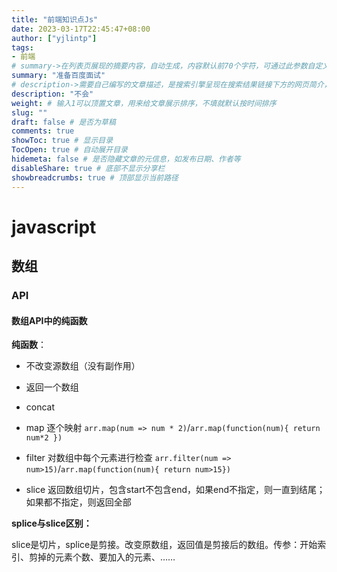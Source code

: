 ```yaml
---
title: "前端知识点Js"
date: 2023-03-17T22:45:47+08:00
author: ["yjlintp"]
tags:
- 前端
# summary->在列表页展现的摘要内容，自动生成，内容默认前70个字符，可通过此参数自定义，一般无需专门设置
summary: "准备百度面试"
# description->需要自己编写的文章描述，是搜索引擎呈现在搜索结果链接下方的网页简介，建议设置
description: "不会"
weight: # 输入1可以顶置文章，用来给文章展示排序，不填就默认按时间排序
slug: ""
draft: false # 是否为草稿
comments: true
showToc: true # 显示目录
TocOpen: true # 自动展开目录
hidemeta: false # 是否隐藏文章的元信息，如发布日期、作者等
disableShare: true # 底部不显示分享栏
showbreadcrumbs: true # 顶部显示当前路径
---
```


# javascript
## 数组
### API

#### 数组API中的纯函数

**纯函数**：

- 不改变源数组（没有副作用）
- 返回一个数组

- concat 
- map 逐个映射 `arr.map(num => num * 2)`/`arr.map(function(num){ return num*2 })`
- filter 对数组中每个元素进行检查 `arr.filter(num => num>15)`/`arr.map(function(num){ return num>15})`
- slice 返回数组切片，包含start不包含end，如果end不指定，则一直到结尾；如果都不指定，则返回全部

**splice与slice区别：**

slice是切片，splice是剪接。改变原数组，返回值是剪接后的数组。传参：开始索引、剪掉的元素个数、要加入的元素、……